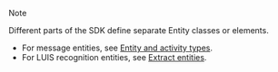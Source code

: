 > [!NOTE]
> Different parts of the SDK define separate Entity classes or elements.
> - For message entities, see [Entity and activity types](https://docs.microsoft.com/azure/bot-service/bot-service-activities-entities?view=azure-bot-service-4.0).
> - For LUIS recognition entities, see [Extract entities](../v4sdk/bot-builder-howto-v4-luis.md).
